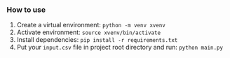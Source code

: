 ### How to use
1. Create a virtual environment: `python -m venv xvenv`
2. Activate environment: `source xvenv/bin/activate`
3. Install dependencies: `pip install -r requirements.txt`
4. Put your `input.csv` file in project root directory and run: `python main.py`